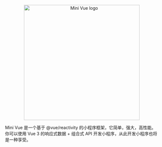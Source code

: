 <p align="center">
<img width="380" src="https://camo.githubusercontent.com/82d735e27744a3b20db18b6f58f0f5d6be7902bc3bb37063f42ac32925992da2/68747470733a2f2f74632e7a2e77696b692f6175746f75706c6f61642f576656515f74436f422d34514f536f617570357076374b586c5f5171566c2d62705377715034664a4f36382f32303235303730312f7361624b2f363030583135342f6d696e697675652d6c6f676f2e706e67" alt="Mini Vue logo"</p>

Mini Vue 是一个基于 @vue/reactivity 的小程序框架，它简单，强大，高性能。 你可以使用 Vue 3 的响应式数据 + 组合式 API 开发小程序，从此开发小程序也将是一种享受。

####

<!-- [小程序js支持情况](https://wechat-miniprogram.github.io/miniprogram-compat/) -->
